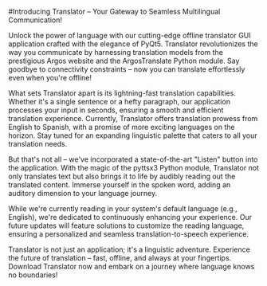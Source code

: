 #Introducing Translator – Your Gateway to Seamless Multilingual Communication!

Unlock the power of language with our cutting-edge offline translator GUI application crafted with the elegance of PyQt5. Translator revolutionizes the way you communicate by harnessing translation models from the prestigious Argos website and the ArgosTranslate Python module. Say goodbye to connectivity constraints – now you can translate effortlessly even when you're offline!

What sets Translator apart is its lightning-fast translation capabilities. Whether it's a single sentence or a hefty paragraph, our application processes your input in seconds, ensuring a smooth and efficient translation experience. Currently, Translator offers translation prowess from English to Spanish, with a promise of more exciting languages on the horizon. Stay tuned for an expanding linguistic palette that caters to all your translation needs.

But that's not all – we've incorporated a state-of-the-art "Listen" button into the application. With the magic of the pyttsx3 Python module, Translator not only translates text but also brings it to life by audibly reading out the translated content. Immerse yourself in the spoken word, adding an auditory dimension to your language journey.

While we're currently reading in your system's default language (e.g., English), we're dedicated to continuously enhancing your experience. Our future updates will feature solutions to customize the reading language, ensuring a personalized and seamless translation-to-speech experience.

Translator is not just an application; it's a linguistic adventure. Experience the future of translation – fast, offline, and always at your fingertips. Download Translator now and embark on a journey where language knows no boundaries!
